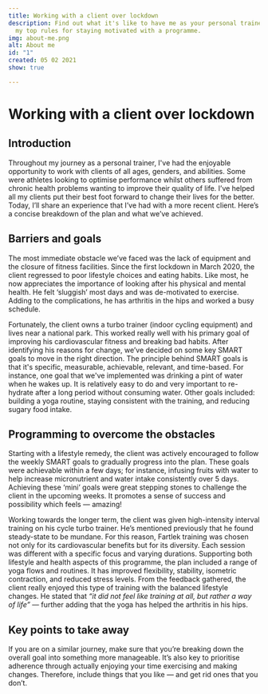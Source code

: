 ```yaml
---
title: Working with a client over lockdown
description: Find out what it's like to have me as your personal trainer and learn
  my top rules for staying motivated with a programme.
img: about-me.png
alt: About me
id: "1"
created: 05 02 2021
show: true

---
```

# Working with a client over lockdown

## Introduction

Throughout my journey as a personal trainer, I've had the enjoyable opportunity to work with clients of all ages, genders, and abilities. Some were athletes looking to optimise performance whilst others suffered from chronic health problems wanting to improve their quality of life. I’ve helped all my clients put their best foot forward to change their lives for the better. Today, I’ll share an experience that I’ve had with a more recent client. Here’s a concise breakdown of the plan and what we’ve achieved.

## Barriers and goals

The most immediate obstacle we’ve faced was the lack of equipment and the closure of fitness facilities. Since the first lockdown in March 2020, the client regressed to poor lifestyle choices and eating habits. Like most, he now appreciates the importance of looking after his physical and mental health. He felt ‘sluggish’ most days and was de-motivated to exercise. Adding to the complications, he has arthritis in the hips and worked a busy schedule.

Fortunately, the client owns a turbo trainer (indoor cycling equipment) and lives near a national park. This worked really well with his primary goal of improving his cardiovascular fitness and breaking bad habits. After identifying his reasons for change, we’ve decided on some key SMART goals to move in the right direction. The principle behind SMART goals is that it's specific, measurable, achievable, relevant, and time-based. For instance, one goal that we've implemented was drinking a pint of water when he wakes up. It is relatively easy to do and very important to re-hydrate after a long period without consuming water. Other goals included: building a yoga routine, staying consistent with the training, and reducing sugary food intake.

## Programming to overcome the obstacles

Starting with a lifestyle remedy, the client was actively encouraged to follow the weekly SMART goals to gradually progress into the plan. These goals were achievable within a few days; for instance, infusing fruits with water to help increase micronutrient and water intake consistently over 5 days. Achieving these ‘mini’ goals were great stepping stones to challenge the client in the upcoming weeks. It promotes a sense of success and possibility which feels — amazing!

Working towards the longer term, the client was given high-intensity interval training on his cycle turbo trainer. He’s mentioned previously that he found steady-state to be mundane. For this reason, Fartlek training was chosen not only for its cardiovascular benefits but for its diversity. Each session was different with a specific focus and varying durations. Supporting both lifestyle and health aspects of this programme, the plan included a range of yoga flows and routines. It has improved flexibility, stability, isometric contraction, and reduced stress levels. From the feedback gathered, the client really enjoyed this type of training with the balanced lifestyle changes. He stated that _“it did not feel like training at all, but rather a way of life”_ — further adding that the yoga has helped the arthritis in his hips.

## Key points to take away

If you are on a similar journey, make sure that you’re breaking down the overall goal into something more manageable. It’s also key to prioritise adherence through actually enjoying your time exercising and making changes. Therefore, include things that you like — and get rid ones that you don’t.